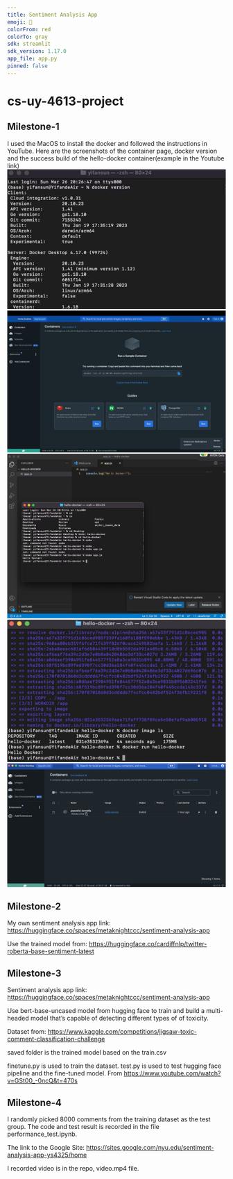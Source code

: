 ```yaml
---
title: Sentiment Analysis App
emoji: 🐠
colorFrom: red
colorTo: gray
sdk: streamlit
sdk_version: 1.17.0
app_file: app.py
pinned: false
---
```

# cs-uy-4613-project
## Milestone-1
I used the MacOS to install the docker and followed the instructions in YouTube. Here are the screenshots of the container page, docker version and the success build of the hello-docker container(example in the Youtube link)
![p1](./img/1.png)
![p2](./img/2.png)
![p3](./img/3.png)
![p4](./img/4.png)
![p5](./img/5.png)

## Milestone-2
My own sentiment analysis app link: https://huggingface.co/spaces/metaknightccc/sentiment-analysis-app


Use the trained model from: https://huggingface.co/cardiffnlp/twitter-roberta-base-sentiment-latest

## Milestone-3
Sentiment analysis app link: https://huggingface.co/spaces/metaknightccc/sentiment-analysis-app

Use bert-base-uncased model from hugging face to train and build a multi-headed model that’s capable of detecting different types of of toxicity.

Dataset from: https://www.kaggle.com/competitions/jigsaw-toxic-comment-classification-challenge

saved folder is the trained model based on the train.csv

finetune.py is used to train the dataset. test.py is used to test hugging face pipeline and the fine-tuned model. From https://www.youtube.com/watch?v=GSt00_-0ncQ&t=470s

## Milestone-4
I randomly picked 8000 comments from the training dataset as the test group. The code and test result is recorded in the file performance_test.ipynb.

The link to the Google Site: https://sites.google.com/nyu.edu/sentiment-analysis-app-ys4325/home

I recorded video is in the repo, video.mp4 file.